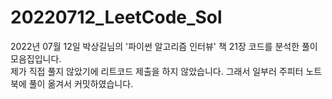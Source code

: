 # 20220712_LeetCode_Sol
2022년 07월 12일 박상길님의 '파이썬 알고리즘 인터뷰' 책 21장 코드를 분석한 풀이 모음집입니다.  
제가 직접 풀지 않았기에 리트코드 제출을 하지 않았습니다. 그래서 일부러 주피터 노트북에 풀이 옮겨서 커밋하였습니다.
